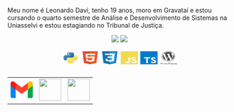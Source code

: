 Meu nome é Leonardo Davi, tenho 19 anos, moro em Gravataí e estou cursando o quarto semestre de Análise e Desenvolvimento de Sistemas na Uniasselvi e estou estagiando no Tribunal de Justiça. 

<div align="center">
<img height="150em" src="https://github-readme-stats.vercel.app/api?username=ldnrodrigues&show_icons=true&theme=MonokaiPro"/>
<img height="110em" src="https://github-readme-stats.vercel.app/api/top-langs/?username=ldnrodrigues&layout=compact&langs_count=16&theme=MonokaiPro"/>
</div>

<div align="center" inline_block"><br>
  <img align="center" alt="Python" height="30" width="40" src="https://raw.githubusercontent.com/devicons/devicon/master/icons/python/python-original.svg">
  <img align="center" alt="HTML" height="30" width="40" src="https://raw.githubusercontent.com/devicons/devicon/master/icons/html5/html5-original.svg">
  <img align="center" alt="CSS" height="30" width="40" src="https://raw.githubusercontent.com/devicons/devicon/master/icons/css3/css3-original.svg">
  <img align="center" alt="Js" height="30" width="40" src="https://raw.githubusercontent.com/devicons/devicon/master/icons/javascript/javascript-plain.svg">
  <img align="center" alt="Ts" height="30" width="40" src="https://raw.githubusercontent.com/devicons/devicon/master/icons/typescript/typescript-plain.svg">
  <img align="center" alt="WP" height="30" width="40" src= "https://github.com/devicons/devicon/blob/master/icons/wordpress/wordpress-original.svg">
</div>

  ##

<div>
      <table style: border: none; align="center">
        <tr>
            <td align="center"><a href="mailto:leonardonr@gmail.com"><img height="50" width="50" src="Ícones/Gmail Icon.png" target="_blank"></td>
            <td align="center"><a href="https://www.linkedin.com/in/leonardo-rodrigues/" target="_blank"><img height="50" width="50" src="Ícones/LinkedIn Icon.png" target="_blank"></td>
            <td align="center"><a href="https://instagram.com/leozin_c7" target="_blank"><img height="50" width="50" src="Ícones/Instagram Icon.png" target="_blank"></td>
        </tr>
    </table>
</div>
